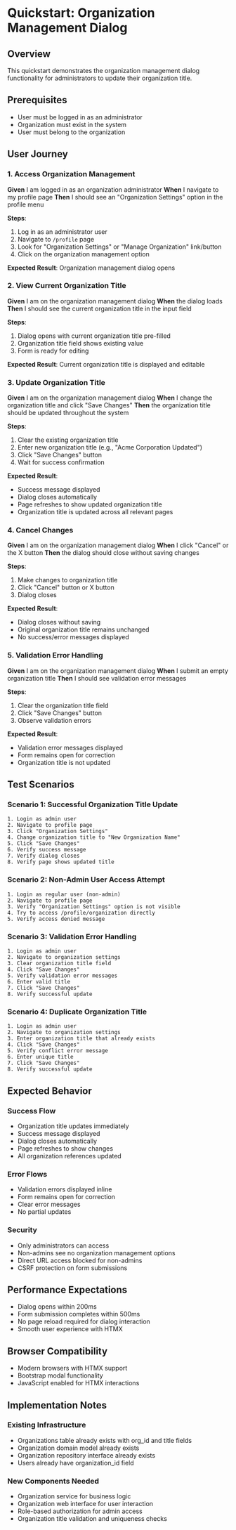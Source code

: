 # Quickstart: Organization Management Dialog

## Overview
This quickstart demonstrates the organization management dialog functionality for administrators to update their organization title.

## Prerequisites
- User must be logged in as an administrator
- Organization must exist in the system
- User must belong to the organization

## User Journey

### 1. Access Organization Management
**Given** I am logged in as an organization administrator
**When** I navigate to my profile page
**Then** I should see an "Organization Settings" option in the profile menu

**Steps**:
1. Log in as an administrator user
2. Navigate to `/profile` page
3. Look for "Organization Settings" or "Manage Organization" link/button
4. Click on the organization management option

**Expected Result**: Organization management dialog opens

### 2. View Current Organization Title
**Given** I am on the organization management dialog
**When** the dialog loads
**Then** I should see the current organization title in the input field

**Steps**:
1. Dialog opens with current organization title pre-filled
2. Organization title field shows existing value
3. Form is ready for editing

**Expected Result**: Current organization title is displayed and editable

### 3. Update Organization Title
**Given** I am on the organization management dialog
**When** I change the organization title and click "Save Changes"
**Then** the organization title should be updated throughout the system

**Steps**:
1. Clear the existing organization title
2. Enter new organization title (e.g., "Acme Corporation Updated")
3. Click "Save Changes" button
4. Wait for success confirmation

**Expected Result**: 
- Success message displayed
- Dialog closes automatically
- Page refreshes to show updated organization title
- Organization title is updated across all relevant pages

### 4. Cancel Changes
**Given** I am on the organization management dialog
**When** I click "Cancel" or the X button
**Then** the dialog should close without saving changes

**Steps**:
1. Make changes to organization title
2. Click "Cancel" button or X button
3. Dialog closes

**Expected Result**: 
- Dialog closes without saving
- Original organization title remains unchanged
- No success/error messages displayed

### 5. Validation Error Handling
**Given** I am on the organization management dialog
**When** I submit an empty organization title
**Then** I should see validation error messages

**Steps**:
1. Clear the organization title field
2. Click "Save Changes" button
3. Observe validation errors

**Expected Result**:
- Validation error messages displayed
- Form remains open for correction
- Organization title is not updated

## Test Scenarios

### Scenario 1: Successful Organization Title Update
```
1. Login as admin user
2. Navigate to profile page
3. Click "Organization Settings"
4. Change organization title to "New Organization Name"
5. Click "Save Changes"
6. Verify success message
7. Verify dialog closes
8. Verify page shows updated title
```

### Scenario 2: Non-Admin User Access Attempt
```
1. Login as regular user (non-admin)
2. Navigate to profile page
3. Verify "Organization Settings" option is not visible
4. Try to access /profile/organization directly
5. Verify access denied message
```

### Scenario 3: Validation Error Handling
```
1. Login as admin user
2. Navigate to organization settings
3. Clear organization title field
4. Click "Save Changes"
5. Verify validation error messages
6. Enter valid title
7. Click "Save Changes"
8. Verify successful update
```

### Scenario 4: Duplicate Organization Title
```
1. Login as admin user
2. Navigate to organization settings
3. Enter organization title that already exists
4. Click "Save Changes"
5. Verify conflict error message
6. Enter unique title
7. Click "Save Changes"
8. Verify successful update
```

## Expected Behavior

### Success Flow
- Organization title updates immediately
- Success message displayed
- Dialog closes automatically
- Page refreshes to show changes
- All organization references updated

### Error Flows
- Validation errors displayed inline
- Form remains open for correction
- Clear error messages
- No partial updates

### Security
- Only administrators can access
- Non-admins see no organization management options
- Direct URL access blocked for non-admins
- CSRF protection on form submissions

## Performance Expectations
- Dialog opens within 200ms
- Form submission completes within 500ms
- No page reload required for dialog interaction
- Smooth user experience with HTMX

## Browser Compatibility
- Modern browsers with HTMX support
- Bootstrap modal functionality
- JavaScript enabled for HTMX interactions

## Implementation Notes

### Existing Infrastructure
- Organizations table already exists with org_id and title fields
- Organization domain model already exists
- Organization repository interface already exists
- Users already have organization_id field

### New Components Needed
- Organization service for business logic
- Organization web interface for user interaction
- Role-based authorization for admin access
- Organization title validation and uniqueness checks